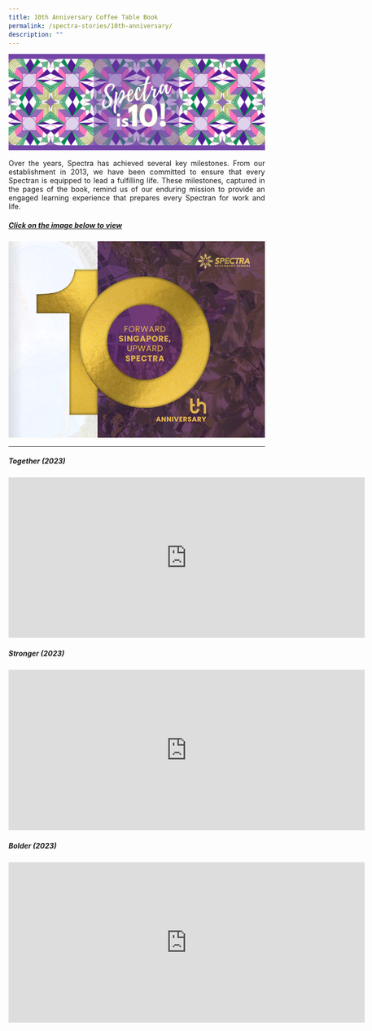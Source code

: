 ```yaml
---
title: 10th Anniversary Coffee Table Book
permalink: /spectra-stories/10th-anniversary/
description: ""
---
```

<img style="width:800px" src="/images/spectra%20is%2010.png">

<p align="justify">Over the years, Spectra has achieved several key milestones. From our establishment in 2013, we have been committed to
ensure that every Spectran is equipped to lead a fulfilling life. These milestones, captured in the pages of the book, remind us of
our enduring mission to provide an engaged learning experience that prepares every Spectran for work and life.</p>

##### [Click on the image below to view](https://drive.google.com/file/d/1nhzBStoVA52u9rapzk2uleOxfsC6wRvo/view?usp=drive_link)
<a target="new" href="https://drive.google.com/file/d/1Qwz7DhxwpbniK1vI9nacwoIgkRalA3fP/view?usp=drive_link"><img style="width:800px" src="/images/spectra%20coffee%20table%20book%202023.png"></a>

***

##### **Together (2023)**

<iframe allowfullscreen="" allow="accelerometer; autoplay; clipboard-write; encrypted-media; gyroscope; picture-in-picture; web-share" frameborder="0" title="YouTube video player" src="https://www.youtube.com/embed/gHzHoZhMrSc?si=-6eHAFUDXtY3FtXY" height="315" width="700"></iframe>



##### **Stronger (2023)**

<iframe allowfullscreen="" allow="accelerometer; autoplay; clipboard-write; encrypted-media; gyroscope; picture-in-picture; web-share" frameborder="0" title="YouTube video player" src="https://www.youtube.com/embed/7dlJm9-vasw?si=B2iVP7hcBZNk_0jx" height="315" width="700"></iframe>


##### **Bolder (2023)**

<iframe allowfullscreen="" allow="accelerometer; autoplay; clipboard-write; encrypted-media; gyroscope; picture-in-picture; web-share" frameborder="0" title="YouTube video player" src="https://www.youtube.com/embed/vW91uFGKErg?si=DMHZCkfdI7P_QKrA" height="315" width="700"></iframe>